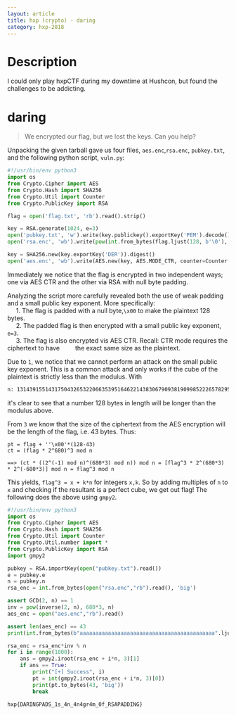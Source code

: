 ```yaml
---
layout: article
title: hxp (crypto) - daring
category: hxp-2018
---
```

# Description
I could only play hxpCTF during my downtime at Hushcon, but found the challenges to be addicting.

# daring
>We encrypted our flag, but we lost the keys. Can you help?

Unpacking the given tarball gave us four files, `aes.enc`,`rsa.enc`, `pubkey.txt`, and the following python script, `vuln.py`:

```python
#!/usr/bin/env python3
import os
from Crypto.Cipher import AES
from Crypto.Hash import SHA256
from Crypto.Util import Counter
from Crypto.PublicKey import RSA

flag = open('flag.txt', 'rb').read().strip()

key = RSA.generate(1024, e=3)
open('pubkey.txt', 'w').write(key.publickey().exportKey('PEM').decode() + '\n')
open('rsa.enc', 'wb').write(pow(int.from_bytes(flag.ljust(128, b'\0'), 'big'), key.e, key.n).to_bytes(128, 'big'))

key = SHA256.new(key.exportKey('DER')).digest()
open('aes.enc', 'wb').write(AES.new(key, AES.MODE_CTR, counter=Counter.new(128)).encrypt(flag))
```
Immediately we notice that the flag is encrypted in two independent ways; one via AES CTR and the other via RSA with null byte padding.

Analyzing the script more carefully revealed both the use of weak padding and a small public key exponent. More specifically:
<br>&nbsp;&nbsp;&nbsp;&nbsp; 1. The flag is padded with a null byte,`\x00` to make the plaintext 128 bytes.
<br>&nbsp;&nbsp;&nbsp;&nbsp; 2. The padded flag is then encrypted with a small public key exponent, `e=3`.
<br>&nbsp;&nbsp;&nbsp;&nbsp; 3. The flag is also encrypted vis AES CTR. Recall: CTR mode requires the ciphertext to have &nbsp;&nbsp;&nbsp;&nbsp;&nbsp;&nbsp;&nbsp;&nbsp;the exact same size as the plaintext.

Due to `1`, we notice that we cannot perform an attack on the small public key exponent. This is a common attack and only works if the cube of the plaintext is strictly less than the modulus. With

```bash
n: 131439155143175043265322066353951646221438306790938190998522265782952062884373948320963990364387806423377384374007937468177671276323489634193305141101111897782540226757793029784559400156340831524038843044706502635279773784856499312207447550053071060656400930280068219967242645499076062394053507154455753332851
```
it's clear to see that a number 128 bytes in length will be longer than the modulus above.

From `3` we know that the size of the ciphertext from the AES encryption will be the length of the flag, i.e. 43 bytes. Thus:

```
pt = flag + ''\x00'*(128-43)
ct = (flag * 2^680)^3 mod n

==> (ct * ((2^(-1) mod n)^(680*3) mod n)) mod n = [flag^3 * 2^(680*3) * 2^(-680*3)] mod n = flag^3 mod n
```

This yields, `flag^3 = x + k*n` for integers `x,k`. So by adding multiples of `n` to `x` and checking if the resultant is a perfect cube, we get out flag! The following does the above using `gmpy2`.

```python
#!/usr/bin/env python3
import os
from Crypto.Cipher import AES
from Crypto.Hash import SHA256
from Crypto.Util import Counter
from Crypto.Util.number import *
from Crypto.PublicKey import RSA
import gmpy2

pubkey = RSA.importKey(open("pubkey.txt").read())
e = pubkey.e
n = pubkey.n
rsa_enc = int.from_bytes(open("rsa.enc","rb").read(), 'big')

assert GCD(2, n) == 1
inv = pow(inverse(2, n), 680*3, n)
aes_enc = open("aes.enc","rb").read()

assert len(aes_enc) == 43
print(int.from_bytes(b"aaaaaaaaaaaaaaaaaaaaaaaaaaaaaaaaaaaaaaaaaaa".ljust(128,b'\0'), 'big') == int.from_bytes(b"aaaaaaaaaaaaaaaaaaaaaaaaaaaaaaaaaaaaaaaaaaa", 'big') << 680)

rsa_enc = rsa_enc*inv % n
for i in range(1000):
    ans = gmpy2.iroot(rsa_enc + i*n, 3)[1]
    if ans == True:
        print("[+] Success", i)
        pt = int(gmpy2.iroot(rsa_enc + i*n, 3)[0])
        print(pt.to_bytes(43, 'big'))
        break
```

```bash
hxp{DARINGPADS_1s_4n_4n4gr4m_0f_RSAPADDING}
```
